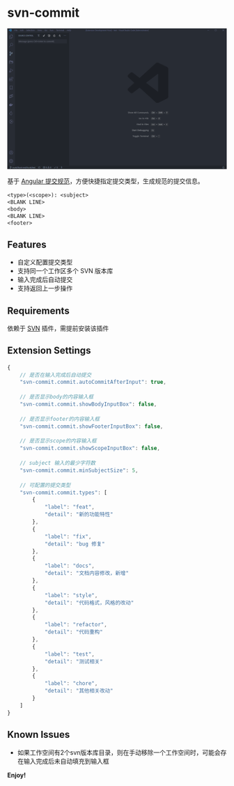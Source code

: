 # svn-commit
![](./svn-commit.gif)

基于 [Angular 提交规范](https://github.com/angular/angular/blob/22b96b9/CONTRIBUTING.md#-commit-message-guidelines)，方便快捷指定提交类型，生成规范的提交信息。

```
<type>(<scope>): <subject>
<BLANK LINE>
<body>
<BLANK LINE>
<footer>
```

## Features

* 自定义配置提交类型
* 支持同一个工作区多个 SVN 版本库
* 输入完成后自动提交
* 支持返回上一步操作

## Requirements

依赖于 [SVN](https://github.com/JohnstonCode/svn-scm) 插件，需提前安装该插件

## Extension Settings

```js
{
    // 是否在输入完成后自动提交
    "svn-commit.commit.autoCommitAfterInput": true,

    // 是否显示body的内容输入框
    "svn-commit.commit.showBodyInputBox": false,

    // 是否显示footer的内容输入框
    "svn-commit.commit.showFooterInputBox": false,

    // 是否显示scope的内容输入框
    "svn-commit.commit.showScopeInputBox": false,

    // subject 输入的最少字符数
    "svn-commit.commit.minSubjectSize": 5,

    // 可配置的提交类型
    "svn-commit.commit.types": [
        {
            "label": "feat",
            "detail": "新的功能特性"
        },
        {
            "label": "fix",
            "detail": "bug 修复"
        },
        {
            "label": "docs",
            "detail": "文档内容修改，新增"
        },
        {
            "label": "style",
            "detail": "代码格式，风格的改动"
        },
        {
            "label": "refactor",
            "detail": "代码重构"
        },
        {
            "label": "test",
            "detail": "测试相关"
        },
        {
            "label": "chore",
            "detail": "其他相关改动"
        }
    ]
}
```

## Known Issues

* 如果工作空间有2个svn版本库目录，则在手动移除一个工作空间时，可能会存在输入完成后未自动填充到输入框

**Enjoy!**

